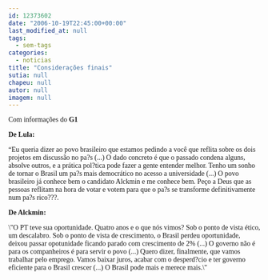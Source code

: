 ```yaml
---
id: 12373602
date: "2006-10-19T22:45:00+00:00"
last_modified_at: null
tags:
  - sem-tags
categories:
  - noticias
title: "Considerações finais"
sutia: null
chapeu: null
autor: null
imagem: null
---
```

<p><P><FONT face=Verdana>Com informações do <STRONG>G1</STRONG></FONT></P></p>
<p><P><FONT face=Verdana><STRONG>De Lula:</STRONG></FONT></P></p>
<p><P><FONT face=Verdana>“Eu queria dizer ao povo brasileiro que estamos pedindo a você que reflita sobre os dois projetos em discussão no pa?s (...) O dado concreto é que o passado condena alguns, absolve outros, e a prática pol?tica pode fazer a gente entender melhor. Tenho um sonho de tornar o Brasil um pa?s mais democrático no acesso a universidade (...) O povo brasileiro já conhece bem o candidato Alckmin e me conhece bem. Peço a Deus que as pessoas reflitam na hora de votar e votem para que o pa?s se transforme definitivamente num pa?s rico???.</FONT></P></p>
<p><P><FONT face=Verdana><STRONG>De Alckmin:</STRONG></FONT></P></p>
<p><P><FONT face=Verdana>\"O PT teve sua oportunidade. Quatro anos e o que nós vimos? Sob o ponto de vista ético, um descalabro. Sob o ponto de vista de crescimento, o Brasil perdeu oportunidade, deixou passar opotunidade ficando parado com crescimento de 2% (...) O governo não é para os companheiros é para servir o povo (...) Quero dizer, finalmente, que vamos trabalhar pelo emprego. Vamos baixar juros, acabar com o desperd?cio e ter governo eficiente para o Brasil crescer (...) O Brasil pode mais e merece mais.\"</FONT></P> </p>
